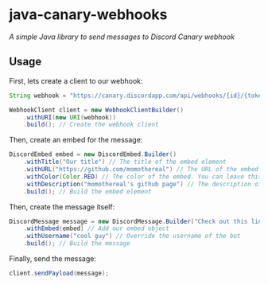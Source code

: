java-canary-webhooks
====

*A simple Java library to send messages to Discord Canary webhook*

Usage
---

First, lets create a client to our webhook:

```java
String webhook = "https://canary.discordapp.com/api/webhooks/{id}/{token}"; // Insert your webhook URL

WebhookClient client = new WebhookClientBuilder()
    .withURI(new URI(webhook))
    .build(); // Create the webhook client
```

Then, create an embed for the message:

```java
DiscordEmbed embed = new DiscordEmbed.Builder()
    .withTitle("Our title") // The title of the embed element
    .withURL("https://github.com/momothereal") // The URL of the embed element
    .withColor(Color.RED) // The color of the embed. You can leave this at null for no color
    .withDescription("momothereal's github page") // The description of the embed object
    .build(); // Build the embed element
```

Then, create the message itself:

```java
DiscordMessage message = new DiscordMessage.Builder("Check out this link:") // The content of the message
    .withEmbed(embed) // Add our embed object
    .withUsername("cool guy") // Override the username of the bot
    .build(); // Build the message
```

Finally, send the message:

```java
client.sendPayload(message);
```
